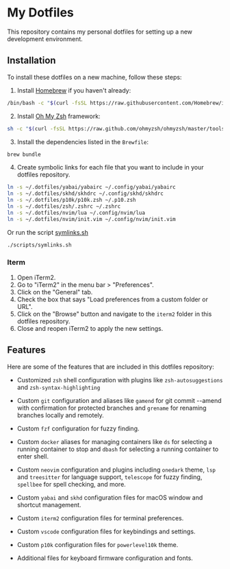 # My Dotfiles

This repository contains my personal dotfiles for setting up a new development environment.

## Installation

To install these dotfiles on a new machine, follow these steps:

1. Install [Homebrew](https://brew.sh/) if you haven't already:

```bash
/bin/bash -c "$(curl -fsSL https://raw.githubusercontent.com/Homebrew/install/HEAD/install.sh)"

```
2. Install [Oh My Zsh](https://ohmyz.sh/) framework:

```bash
sh -c "$(curl -fsSL https://raw.github.com/ohmyzsh/ohmyzsh/master/tools/install.sh)"

```

3. Install the dependencies listed in the `Brewfile`:

```bash
brew bundle
```

4. Create symbolic links for each file that you want to include in your dotfiles repository.

```bash
ln -s ~/.dotfiles/yabai/yabairc ~/.config/yabai/yabairc
ln -s ~/.dotfiles/skhd/skhdrc ~/.config/skhd/skhdrc
ln -s ~/.dotfiles/p10k/p10k.zsh ~/.p10.zsh
ln -s ~/.dotfiles/zsh/.zshrc ~/.zshrc
ln -s ~/.dotfiles/nvim/lua ~/.config/nvim/lua
ln -s ~/.dotfiles/nvim/init.vim ~/.config/nvim/init.vim
```

Or run the script [symlinks.sh](https://github.com/AlexEkdahl/.dotfiles/blob/main/scripts/symlinks.sh)
```bash
./scripts/symlinks.sh
```

### Iterm

1. Open iTerm2.
2. Go to "iTerm2" in the menu bar > "Preferences".
3. Click on the "General" tab.
4. Check the box that says "Load preferences from a custom folder or URL".
5. Click on the "Browse" button and navigate to the `iterm2` folder in this dotfiles repository.
7. Close and reopen iTerm2 to apply the new settings.

## Features

Here are some of the features that are included in this dotfiles repository:

- Customized `zsh` shell configuration with plugins like `zsh-autosuggestions` and `zsh-syntax-highlighting`
- Custom `git` configuration and aliases like `gamend` for git commit --amend with confirmation for protected branches and `grename` for renaming branches locally and remotely.
- Custom `fzf` configuration for fuzzy finding.
- Custom `docker` aliases for managing containers like `ds` for selecting a running container to stop and `dbash` for selecting a running container to enter shell.
- Custom `neovim` configuration and plugins including `onedark` theme, `lsp` and `treesitter` for language support, `telescope` for fuzzy finding, `spellbee` for spell checking, and more.
- Custom `yabai` and `skhd` configuration files for macOS window and shortcut management.
- Custom `iterm2` configuration files for terminal preferences.
- Custom `vscode` configuration files for keybindings and settings.
- Custom `p10k` configuration files for `powerlevel10k` theme.

- Additional files for keyboard firmware configuration and fonts.
